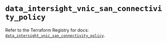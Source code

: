 # `data_intersight_vnic_san_connectivity_policy`

Refer to the Terraform Registry for docs: [`data_intersight_vnic_san_connectivity_policy`](https://registry.terraform.io/providers/ciscodevnet/intersight/1.0.71/docs/data-sources/vnic_san_connectivity_policy).
